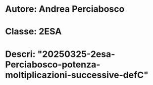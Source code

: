 # Autore: Andrea Perciabosco
# Classe: 2ESA
# Descri: "20250325-2esa-Perciabosco-potenza-moltiplicazioni-successive-defC"
